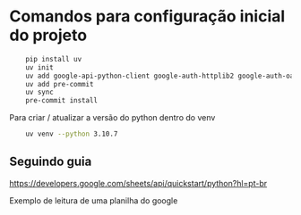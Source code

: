 # Comandos para configuração inicial do projeto

```bash
    pip install uv
    uv init
    uv add google-api-python-client google-auth-httplib2 google-auth-oauthlib
    uv add pre-commit
    uv sync
    pre-commit install
```

Para criar / atualizar a versão do python dentro do venv

```bash
    uv venv --python 3.10.7
```

## Seguindo guia

https://developers.google.com/sheets/api/quickstart/python?hl=pt-br

Exemplo de leitura de uma planilha do google
